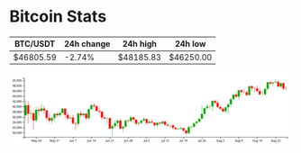 # Bitcoin Stats

BTC/USDT|24h change|24h high|24h low|
|---|---|---|---|
|$46805.59|-2.74%|$48185.83|$46250.00|

<img src="./chart.svg">
